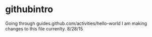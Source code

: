 # githubintro
Going through guides.github.com/activities/hello-world
I am making changes to this file currenlty. 8/28/15
